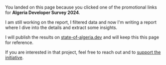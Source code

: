 You landed on this page because you clicked one of the promotional links for **Algeria Developer Survey 2024**.

I am still working on the report, I filtered data and now I'm writing a report where I dive into the details and extract some insights.

I will publish the results on [state-of-algeria.dev](https://state-of-algeria.dev/) and will keep this this page for reference.

If you are interested in that project, feel free to reach out and to [support the initiative](https://ko-fi.com/fcmam5).

